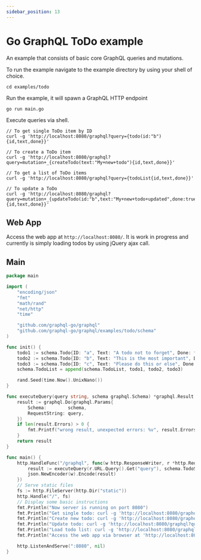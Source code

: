 ```yaml
---
sidebar_position: 13
---
```


# Go GraphQL ToDo example

An example that consists of basic core GraphQL queries and mutations.

To run the example navigate to the example directory by using your shell of choice.

```
cd examples/todo
```

Run the example, it will spawn a GraphQL HTTP endpoint

```
go run main.go
```

Execute queries via shell.

```
// To get single ToDo item by ID
curl -g 'http://localhost:8080/graphql?query={todo(id:"b"){id,text,done}}'

// To create a ToDo item
curl -g 'http://localhost:8080/graphql?query=mutation+_{createTodo(text:"My+new+todo"){id,text,done}}'

// To get a list of ToDo items
curl -g 'http://localhost:8080/graphql?query={todoList{id,text,done}}'

// To update a ToDo
curl -g 'http://localhost:8080/graphql?query=mutation+_{updateTodo(id:"b",text:"My+new+todo+updated",done:true){id,text,done}}'
```

## Web App

Access the web app at `http://localhost:8080/`. It is work in progress and currently is simply loading todos by using jQuery ajax call.

## Main

```go title="main.go"
package main

import (
	"encoding/json"
	"fmt"
	"math/rand"
	"net/http"
	"time"

	"github.com/graphql-go/graphql"
	"github.com/graphql-go/graphql/examples/todo/schema"
)

func init() {
	todo1 := schema.Todo{ID: "a", Text: "A todo not to forget", Done: false}
	todo2 := schema.Todo{ID: "b", Text: "This is the most important", Done: false}
	todo3 := schema.Todo{ID: "c", Text: "Please do this or else", Done: false}
	schema.TodoList = append(schema.TodoList, todo1, todo2, todo3)

	rand.Seed(time.Now().UnixNano())
}

func executeQuery(query string, schema graphql.Schema) *graphql.Result {
	result := graphql.Do(graphql.Params{
		Schema:        schema,
		RequestString: query,
	})
	if len(result.Errors) > 0 {
		fmt.Printf("wrong result, unexpected errors: %v", result.Errors)
	}
	return result
}

func main() {
	http.HandleFunc("/graphql", func(w http.ResponseWriter, r *http.Request) {
		result := executeQuery(r.URL.Query().Get("query"), schema.TodoSchema)
		json.NewEncoder(w).Encode(result)
	})
	// Serve static files
	fs := http.FileServer(http.Dir("static"))
	http.Handle("/", fs)
	// Display some basic instructions
	fmt.Println("Now server is running on port 8080")
	fmt.Println("Get single todo: curl -g 'http://localhost:8080/graphql?query={todo(id:\"b\"){id,text,done}}'")
	fmt.Println("Create new todo: curl -g 'http://localhost:8080/graphql?query=mutation+_{createTodo(text:\"My+new+todo\"){id,text,done}}'")
	fmt.Println("Update todo: curl -g 'http://localhost:8080/graphql?query=mutation+_{updateTodo(id:\"a\",done:true){id,text,done}}'")
	fmt.Println("Load todo list: curl -g 'http://localhost:8080/graphql?query={todoList{id,text,done}}'")
	fmt.Println("Access the web app via browser at 'http://localhost:8080'")

	http.ListenAndServe(":8080", nil)
}
```
